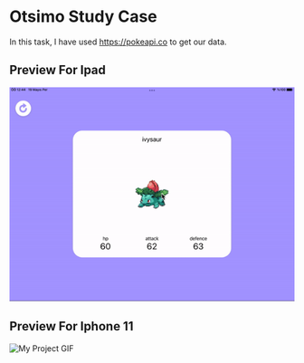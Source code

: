 # Otsimo Study Case

In this task, I have used https://pokeapi.co to get our data.

## Preview For Ipad
<img src="./ipad.gif" alt="My Project GIF">

## Preview For Iphone 11
<img src="./iphone11.gif" alt="My Project GIF">
